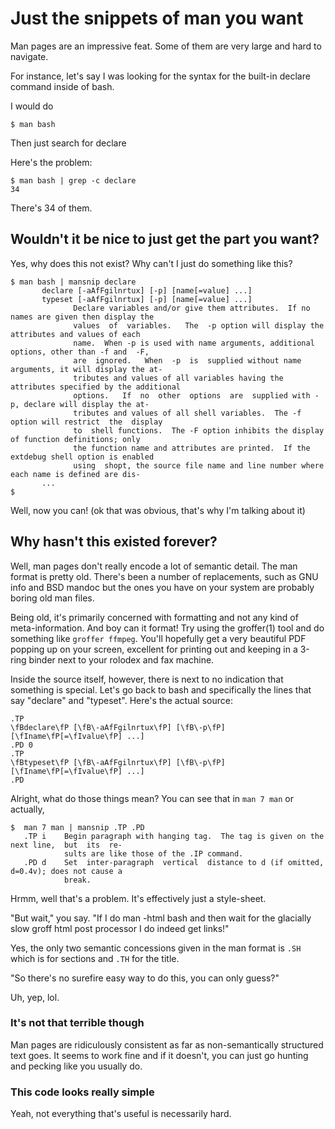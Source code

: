 # Just the snippets of man you want

Man pages are an impressive feat. Some of them are very large and hard to navigate.

For instance, let's say I was looking for the syntax for the built-in declare command inside of bash.

I would do

    $ man bash

Then just search for declare

Here's the problem:

    $ man bash | grep -c declare
    34

There's 34 of them.

## Wouldn't it be nice to just get the part you want?

Yes, why does this not exist? Why can't I just do something like this?

    $ man bash | mansnip declare
           declare [-aAfFgilnrtux] [-p] [name[=value] ...]
           typeset [-aAfFgilnrtux] [-p] [name[=value] ...]
                  Declare variables and/or give them attributes.  If no names are given then display the
                  values  of  variables.   The  -p option will display the attributes and values of each
                  name.  When -p is used with name arguments, additional options, other than -f and  -F,
                  are  ignored.   When  -p  is  supplied without name arguments, it will display the at‐
                  tributes and values of all variables having the attributes specified by the additional
                  options.   If  no  other  options  are  supplied with -p, declare will display the at‐
                  tributes and values of all shell variables.  The -f option will restrict  the  display
                  to  shell functions.  The -F option inhibits the display of function definitions; only
                  the function name and attributes are printed.  If the extdebug shell option is enabled
                  using  shopt, the source file name and line number where each name is defined are dis‐
           ...
    $

Well, now you can! (ok that was obvious, that's why I'm talking about it)

## Why hasn't this existed forever?

Well, man pages don't really encode a lot of semantic detail. The man format is pretty old. There's been a number of replacements, such as GNU info and BSD mandoc but the ones you have on your system are probably boring old man files.

Being old, it's primarily concerned with formatting and not any kind of meta-information. And boy can it format! Try using the groffer(1) tool and do something like `groffer ffmpeg`. You'll hopefully get a very beautiful PDF popping up on your screen, excellent for printing out and keeping in a 3-ring binder next to your rolodex and fax machine.

Inside the source itself, however, there is next to no indication that something is special. Let's go back to bash and specifically the lines that say "declare" and "typeset". Here's the actual source:

    .TP
    \fBdeclare\fP [\fB\-aAfFgilnrtux\fP] [\fB\-p\fP] [\fIname\fP[=\fIvalue\fP] ...]
    .PD 0
    .TP
    \fBtypeset\fP [\fB\-aAfFgilnrtux\fP] [\fB\-p\fP] [\fIname\fP[=\fIvalue\fP] ...]
    .PD

Alright, what do those things mean? You can see that in `man 7 man` or actually, 

    $  man 7 man | mansnip .TP .PD 
       .TP i    Begin paragraph with hanging tag.  The tag is given on the next line,  but  its  re‐
                sults are like those of the .IP command.
       .PD d    Set  inter-paragraph  vertical  distance to d (if omitted, d=0.4v); does not cause a
                break.

Hrmm, well that's a problem. It's effectively just a style-sheet.

"But wait," you say. "If I do man -html bash and then wait for the glacially slow groff html post processor I do indeed get links!"

Yes, the only two semantic concessions given in the man format is `.SH` which is for sections and `.TH` for the title.

"So there's no surefire easy way to do this, you can only guess?"

Uh, yep, lol.


### It's not that terrible though

Man pages are ridiculously consistent as far as non-semantically structured text goes.  It seems to work fine and if it doesn't, you can just go hunting and pecking like you usually do.

### This code looks really simple

Yeah, not everything that's useful is necessarily hard.

